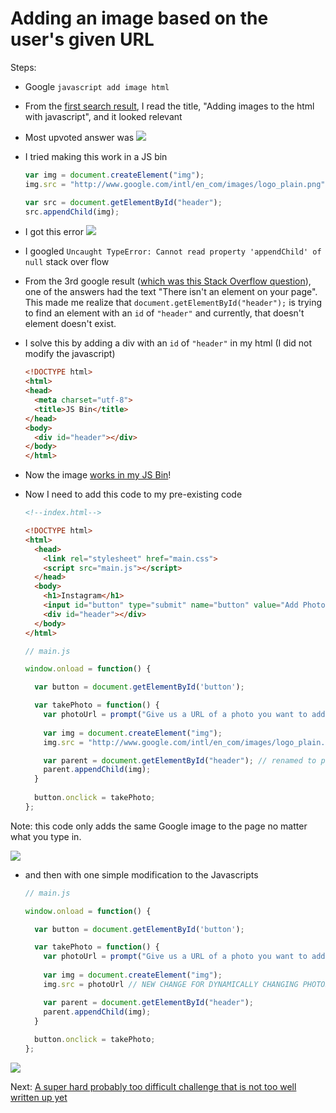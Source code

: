 # Adding an image based on the user's given URL

Steps:
- Google `javascript add image html`
- From the [first search result](http://stackoverflow.com/questions/2735881/adding-images-to-the-html-with-javascript), I read the title, "Adding images to the html with javascript", and it looked relevant
- Most upvoted answer was ![](https://s3.amazonaws.com/f.cl.ly/items/3D1v2s112T201A3Y1K0t/Image%202015-07-17%20at%208.13.01%20AM.png)
- I tried making this work in a JS bin

  ```js
  var img = document.createElement("img");
  img.src = "http://www.google.com/intl/en_com/images/logo_plain.png";

  var src = document.getElementById("header");
  src.appendChild(img);
  ```

- I got this error ![](https://s3.amazonaws.com/f.cl.ly/items/3o1y3G2K3w2b370q0b46/Image%202015-07-17%20at%208.15.42%20AM.png)
- I googled `Uncaught TypeError: Cannot read property 'appendChild' of null`
stack over flow
- From the 3rd google result ([which was this Stack Overflow question](http://stackoverflow.com/questions/30014090/uncaught-typeerror-cannot-read-property-appendchild-of-null)), one of the answers had the text "There isn't an element on your page". This made me realize that `document.getElementById("header");` is trying to find an element with an `id` of `"header"` and currently, that doesn't element doesn't exist.
- I solve this by adding a div with an `id` of `"header"` in my html (I did not modify the javascript)
  
  ```html
  <!DOCTYPE html>
  <html>
  <head>
    <meta charset="utf-8">
    <title>JS Bin</title>
  </head>
  <body>
    <div id="header"></div>
  </body>
  </html>
  ```

- Now the image [works in my JS Bin](http://jsbin.com/mekila/1/edit?html,js,output)!
- Now I need to add this code to my pre-existing code

  ```html
  <!--index.html-->

  <!DOCTYPE html>
  <html>
    <head>
      <link rel="stylesheet" href="main.css">
      <script src="main.js"></script>
    </head>
    <body>
      <h1>Instagram</h1>
      <input id="button" type="submit" name="button" value="Add Photo"/>  
      <div id="header"></div>
    </body>
  </html>
  ```

  ```js
  // main.js

  window.onload = function() {

    var button = document.getElementById('button');

    var takePhoto = function() {
      var photoUrl = prompt("Give us a URL of a photo you want to add to the stream!")
      
      var img = document.createElement("img");
      img.src = "http://www.google.com/intl/en_com/images/logo_plain.png";

      var parent = document.getElementById("header"); // renamed to parent because more intuitive
      parent.appendChild(img);
    }
    
    button.onclick = takePhoto;
  };
  ```

Note: this code only adds the same Google image to the page no matter what you type in.

[![](https://i.imgur.com/9KuKZGN.png)](http://jsbin.com/mekila/2/edit?html,js,output)

- and then with one simple modification to the Javascripts

  ```js
  // main.js

  window.onload = function() {

    var button = document.getElementById('button');

    var takePhoto = function() {
      var photoUrl = prompt("Give us a URL of a photo you want to add to the stream!")
      
      var img = document.createElement("img");
      img.src = photoUrl // NEW CHANGE FOR DYNAMICALLY CHANGING PHOTOS

      var parent = document.getElementById("header");
      parent.appendChild(img);
    }
    
    button.onclick = takePhoto;
  };
  ```

[![](https://i.imgur.com/9KuKZGN.png)](http://jsbin.com/mekila/edit?html,js)

Next: [A super hard probably too difficult challenge that is not too well written up yet](possible.md)